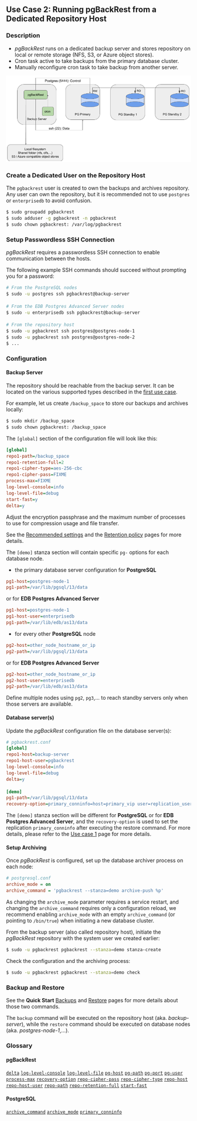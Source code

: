 ## Use Case 2: Running pgBackRest from a Dedicated Repository Host

### Description

* _pgBackRest_ runs on a dedicated backup server and stores repository on local or remote storage (NFS, S3, or Azure object stores).
* Cron task active to take backups from the primary database cluster.
* Manually reconfigure cron task to take backup from another server.

![Use case diagram](images/use_case_2-01.png)

### Create a Dedicated User on the Repository Host

The `pgbackrest` user is created to own the backups and archives repository. Any user can own the repository, but it is recommended not to use `postgres` or `enterprisedb` to avoid confusion.

```bash
$ sudo groupadd pgbackrest
$ sudo adduser -g pgbackrest -n pgbackrest
$ sudo chown pgbackrest: /var/log/pgbackrest
```

### Setup Passwordless SSH Connection

_pgBackRest_ requires a passwordless SSH connection to enable communication between the hosts.

The following example SSH commands should succeed without prompting you for a password:

```bash
# From the PostgreSQL nodes
$ sudo -u postgres ssh pgbackrest@backup-server

# From the EDB Postgres Advanced Server nodes
$ sudo -u enterprisedb ssh pgbackrest@backup-server

# From the repository host
$ sudo -u pgbackrest ssh postgres@postgres-node-1
$ sudo -u pgbackrest ssh postgres@postgres-node-2
$ ...
```

### Configuration

#### Backup Server

The repository should be reachable from the backup server. It can be located on the various supported types described in the [first use case](06-use_case_1.md#global-section).

For example, let us create `/backup_space` to store our backups and archives locally:

```bash
$ sudo mkdir /backup_space
$ sudo chown pgbackrest: /backup_space
```

The `[global]` section of the configuration file will look like this:

```ini
[global]
repo1-path=/backup_space
repo1-retention-full=2
repo1-cipher-type=aes-256-cbc
repo1-cipher-pass=FIXME
process-max=FIXME
log-level-console=info
log-level-file=debug
start-fast=y
delta=y
```

Adjust the encryption passphrase and the maximum number of processes to use for compression usage and file transfer.

See the [Recommended settings](04-recommended_settings.md) and the [Retention policy](05-retention_policy.md) pages for more details.

The `[demo]` stanza section will contain specific `pg-` options for each database node.

* the primary database server configuration for **PostgreSQL**

```ini
pg1-host=postgres-node-1
pg1-path=/var/lib/pgsql/13/data
```

or for **EDB Postgres Advanced Server**

```ini
pg1-host=postgres-node-1
pg1-host-user=enterprisedb
pg1-path=/var/lib/edb/as13/data
```

* for every other **PostgreSQL** node

```ini
pg2-host=other_node_hostname_or_ip
pg2-path=/var/lib/pgsql/13/data
```

or for **EDB Postgres Advanced Server**

```ini
pg2-host=other_node_hostname_or_ip
pg2-host-user=enterprisedb
pg2-path=/var/lib/edb/as13/data
```

Define multiple nodes using `pg2`, `pg3`,... to reach standby servers only when those servers are available.

#### Database server(s)

Update the _pgBackRest_ configuration file on the database server(s):

```ini
# pgbackrest.conf
[global]
repo1-host=backup-server
repo1-host-user=pgbackrest
log-level-console=info
log-level-file=debug
delta=y

[demo]
pg1-path=/var/lib/pgsql/13/data
recovery-option=primary_conninfo=host=primary_vip user=replication_user ...
```

The `[demo]` stanza section will be different for **PostgreSQL** or for **EDB Postgres Advanced Server**, and the `recovery-option` is used to set the replication `primary_conninfo` after executing the restore command. For more details, please refer to the [Use case 1](06-use_case_1.md#stanza-section) page for more details.

#### Setup Archiving

Once _pgBackRest_ is configured, set up the database archiver process on each node:

```ini
# postgresql.conf
archive_mode = on
archive_command = 'pgbackrest --stanza=demo archive-push %p'
```

As changing the `archive_mode` parameter requires a service restart, and changing the `archive_command` requires only a configuration reload, we recommend enabling `archive_mode` with an empty `archive_command` (or pointing to `/bin/true`) when initiating a new database cluster.

From the backup server (also called repository host), initiate the _pgBackRest_ repository with the system user we created earlier:

```bash
$ sudo -u pgbackrest pgbackrest --stanza=demo stanza-create
```

Check the configuration and the archiving process:

```bash
$ sudo -u pgbackrest pgbackrest --stanza=demo check
```

### Backup and Restore

See the **Quick Start** [Backups](03-quick_start.md#backups) and [Restore](03-quick_start.md#restore) pages for more details about those two commands.

The `backup` command will be executed on the repository host (aka. _backup-server_), while the `restore` command should be executed on database nodes (aka. _postgres-node-1_,...).

### Glossary

#### pgBackRest

[`delta`](https://pgbackrest.org/configuration.html#section-general/option-delta)
[`log-level-console`](https://pgbackrest.org/configuration.html#section-log/option-log-level-console)
[`log-level-file`](https://pgbackrest.org/configuration.html#section-log/option-log-level-file)
[`pg-host`](https://pgbackrest.org/configuration.html#section-stanza/option-pg-host)
[`pg-path`](https://pgbackrest.org/configuration.html#section-stanza/option-pg-path)
[`pg-port`](https://pgbackrest.org/configuration.html#section-stanza/option-pg-port)
[`pg-user`](https://pgbackrest.org/configuration.html#section-stanza/option-pg-user)
[`process-max`](https://pgbackrest.org/configuration.html#section-general/option-process-max)
[`recovery-option`](https://pgbackrest.org/configuration.html#section-restore/option-recovery-option)
[`repo-cipher-pass`](https://pgbackrest.org/configuration.html#section-repository/option-repo-cipher-pass)
[`repo-cipher-type`](https://pgbackrest.org/configuration.html#section-repository/option-repo-cipher-type)
[`repo-host`](https://pgbackrest.org/configuration.html#section-repository/option-repo-host)
[`repo-host-user`](https://pgbackrest.org/configuration.html#section-repository/option-repo-host-user)
[`repo-path`](https://pgbackrest.org/configuration.html#section-repository/option-repo-path)
[`repo-retention-full`](https://pgbackrest.org/configuration.html#section-repository/option-repo-retention-full)
[`start-fast`](https://pgbackrest.org/configuration.html#section-backup/option-start-fast)

#### PostgreSQL

[`archive_command`](https://www.postgresql.org/docs/current/runtime-config-wal.html#GUC-ARCHIVE-COMMAND)
[`archive_mode`](https://www.postgresql.org/docs/current/runtime-config-wal.html#GUC-ARCHIVE-MODE)
[`primary_conninfo`](https://www.postgresql.org/docs/current/runtime-config-replication.html#GUC-PRIMARY-CONNINFO)
